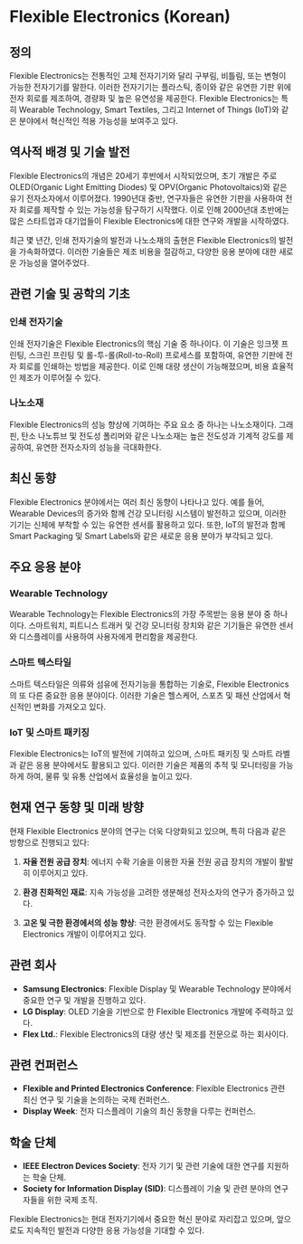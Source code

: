 # Flexible Electronics (Korean)

## 정의

Flexible Electronics는 전통적인 고체 전자기기와 달리 구부림, 비틀림, 또는 변형이 가능한 전자기기를 말한다. 이러한 전자기기는 플라스틱, 종이와 같은 유연한 기판 위에 전자 회로를 제조하여, 경량화 및 높은 유연성을 제공한다. Flexible Electronics는 특히 Wearable Technology, Smart Textiles, 그리고 Internet of Things (IoT)와 같은 분야에서 혁신적인 적용 가능성을 보여주고 있다.

## 역사적 배경 및 기술 발전

Flexible Electronics의 개념은 20세기 후반에서 시작되었으며, 초기 개발은 주로 OLED(Organic Light Emitting Diodes) 및 OPV(Organic Photovoltaics)와 같은 유기 전자소자에서 이루어졌다. 1990년대 중반, 연구자들은 유연한 기판을 사용하여 전자 회로를 제작할 수 있는 가능성을 탐구하기 시작했다. 이로 인해 2000년대 초반에는 많은 스타트업과 대기업들이 Flexible Electronics에 대한 연구와 개발을 시작하였다.

최근 몇 년간, 인쇄 전자기술의 발전과 나노소재의 출현은 Flexible Electronics의 발전을 가속화하였다. 이러한 기술들은 제조 비용을 절감하고, 다양한 응용 분야에 대한 새로운 가능성을 열어주었다.

## 관련 기술 및 공학의 기초

### 인쇄 전자기술

인쇄 전자기술은 Flexible Electronics의 핵심 기술 중 하나이다. 이 기술은 잉크젯 프린팅, 스크린 프린팅 및 롤-투-롤(Roll-to-Roll) 프로세스를 포함하여, 유연한 기판에 전자 회로를 인쇄하는 방법을 제공한다. 이로 인해 대량 생산이 가능해졌으며, 비용 효율적인 제조가 이루어질 수 있다.

### 나노소재

Flexible Electronics의 성능 향상에 기여하는 주요 요소 중 하나는 나노소재이다. 그래핀, 탄소 나노튜브 및 전도성 폴리머와 같은 나노소재는 높은 전도성과 기계적 강도를 제공하여, 유연한 전자소자의 성능을 극대화한다.

## 최신 동향

Flexible Electronics 분야에서는 여러 최신 동향이 나타나고 있다. 예를 들어, Wearable Devices의 증가와 함께 건강 모니터링 시스템이 발전하고 있으며, 이러한 기기는 신체에 부착할 수 있는 유연한 센서를 활용하고 있다. 또한, IoT의 발전과 함께 Smart Packaging 및 Smart Labels와 같은 새로운 응용 분야가 부각되고 있다.

## 주요 응용 분야

### Wearable Technology

Wearable Technology는 Flexible Electronics의 가장 주목받는 응용 분야 중 하나이다. 스마트워치, 피트니스 트래커 및 건강 모니터링 장치와 같은 기기들은 유연한 센서와 디스플레이를 사용하여 사용자에게 편리함을 제공한다.

### 스마트 텍스타일

스마트 텍스타일은 의류와 섬유에 전자기능을 통합하는 기술로, Flexible Electronics의 또 다른 중요한 응용 분야이다. 이러한 기술은 헬스케어, 스포츠 및 패션 산업에서 혁신적인 변화를 가져오고 있다.

### IoT 및 스마트 패키징

Flexible Electronics는 IoT의 발전에 기여하고 있으며, 스마트 패키징 및 스마트 라벨과 같은 응용 분야에서도 활용되고 있다. 이러한 기술은 제품의 추적 및 모니터링을 가능하게 하여, 물류 및 유통 산업에서 효율성을 높이고 있다.

## 현재 연구 동향 및 미래 방향

현재 Flexible Electronics 분야의 연구는 더욱 다양화되고 있으며, 특히 다음과 같은 방향으로 진행되고 있다:

1. **자율 전원 공급 장치**: 에너지 수확 기술을 이용한 자율 전원 공급 장치의 개발이 활발히 이루어지고 있다.
   
2. **환경 친화적인 재료**: 지속 가능성을 고려한 생분해성 전자소자의 연구가 증가하고 있다.

3. **고온 및 극한 환경에서의 성능 향상**: 극한 환경에서도 동작할 수 있는 Flexible Electronics 개발이 이루어지고 있다.

## 관련 회사

- **Samsung Electronics**: Flexible Display 및 Wearable Technology 분야에서 중요한 연구 및 개발을 진행하고 있다.
- **LG Display**: OLED 기술을 기반으로 한 Flexible Electronics 개발에 주력하고 있다.
- **Flex Ltd.**: Flexible Electronics의 대량 생산 및 제조를 전문으로 하는 회사이다.

## 관련 컨퍼런스

- **Flexible and Printed Electronics Conference**: Flexible Electronics 관련 최신 연구 및 기술을 논의하는 국제 컨퍼런스.
- **Display Week**: 전자 디스플레이 기술의 최신 동향을 다루는 컨퍼런스.

## 학술 단체

- **IEEE Electron Devices Society**: 전자 기기 및 관련 기술에 대한 연구를 지원하는 학술 단체.
- **Society for Information Display (SID)**: 디스플레이 기술 및 관련 분야의 연구자들을 위한 국제 조직.

Flexible Electronics는 현대 전자기기에서 중요한 혁신 분야로 자리잡고 있으며, 앞으로도 지속적인 발전과 다양한 응용 가능성을 기대할 수 있다.